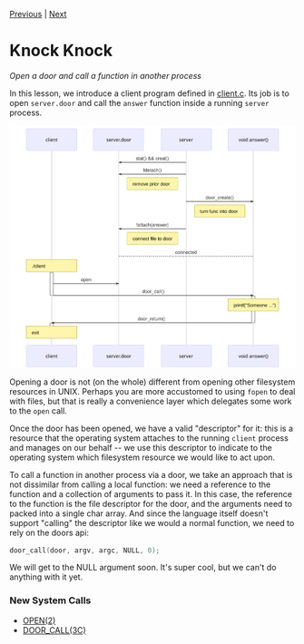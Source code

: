 [Previous](.././20_create_a_door/) | [Next](.././80_hello_world/)

# Knock Knock
*Open a door and call a function in another process*

In this lesson, we introduce a client program defined in [client.c](client.c).
Its job is to open `server.door` and call the `answer` function inside a running
`server` process.

![door-call](door-call.svg)

Opening a door is not (on the whole) different from opening other filesystem
resources in UNIX. Perhaps you are more accustomed to using `fopen` to deal with
files, but that is really a convenience layer which delegates some work to the
`open` call. 

Once the door has been opened, we have a valid "descriptor" for it: this is a
resource that the operating system attaches to the running `client` process and
manages on our behalf -- we use this descriptor to indicate to the operating
system which filesystem resource we would like to act upon. 

To call a function in another process via a door, we take an approach that is
not dissimilar from calling a local function: we need a reference to the
function and a collection of arguments to pass it. In this case, the reference
to the function is the file descriptor for the door, and the arguments need to
packed into a single char array. And since the language itself doesn't support
"calling" the descriptor like we would a normal function, we need to rely on the
doors api:

```c
door_call(door, argv, argc, NULL, 0);
```

We will get to the NULL argument soon. It's super cool, but we can't do anything
with it yet.

### New System Calls
* [OPEN(2)](https://illumos.org/man/2/open)
* [DOOR_CALL(3C)](https://illumos.org/man/3C/door_call)
